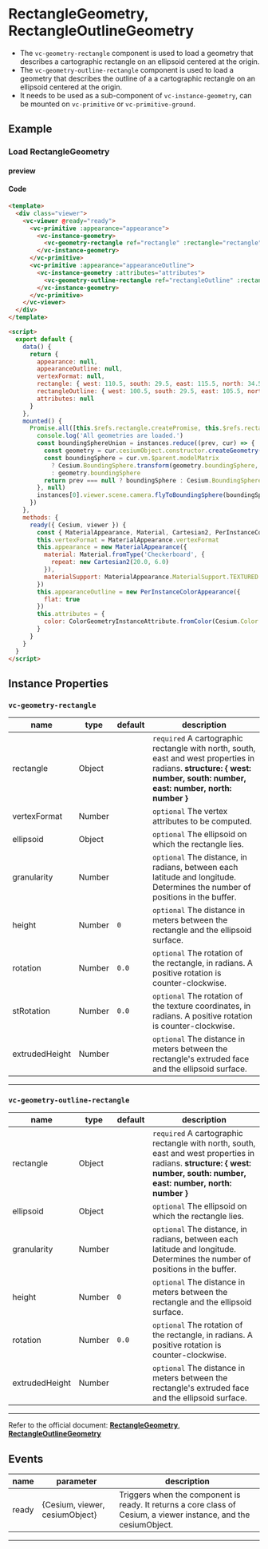 # RectangleGeometry, RectangleOutlineGeometry

- The `vc-geometry-rectangle` component is used to load a geometry that describes a cartographic rectangle on an ellipsoid centered at the origin.
- The `vc-geometry-outline-rectangle` component is used to load a geometry that describes the outline of a a cartographic rectangle on an ellipsoid centered at the origin.
- It needs to be used as a sub-component of `vc-instance-geometry`, can be mounted on `vc-primitive` or `vc-primitive-ground`.

## Example

### Load RectangleGeometry

#### preview

<doc-preview>
  <template>
    <div class="viewer">
      <vc-viewer @ready="ready">
        <vc-primitive :appearance="appearance">
          <vc-instance-geometry>
            <vc-geometry-rectangle ref="rectangle" :rectangle="rectangle" :vertexFormat="vertexFormat"></vc-geometry-rectangle>
          </vc-instance-geometry>
        </vc-primitive>
        <vc-primitive :appearance="appearanceOutline">
          <vc-instance-geometry :attributes="attributes">
            <vc-geometry-outline-rectangle ref="rectangleOutline" :rectangle="rectangleOutline"></vc-geometry-outline-rectangle>
          </vc-instance-geometry>
        </vc-primitive>
      </vc-viewer>
    </div>
  </template>

  <script>
    export default {
      data() {
        return {
          appearance: null,
          appearanceOutline: null,
          vertexFormat: null,
          rectangle: { west: 110.5, south: 29.5, east: 115.5, north: 34.5 },
          rectangleOutline: { west: 100.5, south: 29.5, east: 105.5, north: 34.5 },
          attributes: null
        }
      },
      mounted() {
        Promise.all([this.$refs.rectangle.createPromise, this.$refs.rectangleOutline.createPromise]).then((instances) => {
          console.log('All geometries are loaded.')
          const boundingSphereUnion = instances.reduce((prev, cur) => {
            const geometry = cur.cesiumObject.constructor.createGeometry(cur.cesiumObject)
            const boundingSphere = cur.vm.$parent.modelMatrix
              ? Cesium.BoundingSphere.transform(geometry.boundingSphere, cur.vm.$parent.modelMatrix)
              : geometry.boundingSphere
            return prev === null ? boundingSphere : Cesium.BoundingSphere.union(prev, boundingSphere)
          }, null)
          instances[0].viewer.scene.camera.flyToBoundingSphere(boundingSphereUnion)
        })
      },
      methods: {
        ready({ Cesium, viewer }) {
          const { MaterialAppearance, Material, Cartesian2, PerInstanceColorAppearance, ColorGeometryInstanceAttribute } = Cesium
          this.vertexFormat = MaterialAppearance.vertexFormat
          this.appearance = new MaterialAppearance({
            material: Material.fromType('Checkerboard', {
              repeat: new Cartesian2(20.0, 6.0)
            }),
            materialSupport: MaterialAppearance.MaterialSupport.TEXTURED
          })
          this.appearanceOutline = new PerInstanceColorAppearance({
            flat: true
          })
          this.attributes = {
            color: ColorGeometryInstanceAttribute.fromColor(Cesium.Color.RED.withAlpha(0.5))
          }
        }
      }
    }
  </script>
</doc-preview>

#### Code

```html
<template>
  <div class="viewer">
    <vc-viewer @ready="ready">
      <vc-primitive :appearance="appearance">
        <vc-instance-geometry>
          <vc-geometry-rectangle ref="rectangle" :rectangle="rectangle" :vertexFormat="vertexFormat"></vc-geometry-rectangle>
        </vc-instance-geometry>
      </vc-primitive>
      <vc-primitive :appearance="appearanceOutline">
        <vc-instance-geometry :attributes="attributes">
          <vc-geometry-outline-rectangle ref="rectangleOutline" :rectangle="rectangleOutline"></vc-geometry-outline-rectangle>
        </vc-instance-geometry>
      </vc-primitive>
    </vc-viewer>
  </div>
</template>

<script>
  export default {
    data() {
      return {
        appearance: null,
        appearanceOutline: null,
        vertexFormat: null,
        rectangle: { west: 110.5, south: 29.5, east: 115.5, north: 34.5 },
        rectangleOutline: { west: 100.5, south: 29.5, east: 105.5, north: 34.5 },
        attributes: null
      }
    },
    mounted() {
      Promise.all([this.$refs.rectangle.createPromise, this.$refs.rectangleOutline.createPromise]).then((instances) => {
        console.log('All geometries are loaded.')
        const boundingSphereUnion = instances.reduce((prev, cur) => {
          const geometry = cur.cesiumObject.constructor.createGeometry(cur.cesiumObject)
          const boundingSphere = cur.vm.$parent.modelMatrix
            ? Cesium.BoundingSphere.transform(geometry.boundingSphere, cur.vm.$parent.modelMatrix)
            : geometry.boundingSphere
          return prev === null ? boundingSphere : Cesium.BoundingSphere.union(prev, boundingSphere)
        }, null)
        instances[0].viewer.scene.camera.flyToBoundingSphere(boundingSphereUnion)
      })
    },
    methods: {
      ready({ Cesium, viewer }) {
        const { MaterialAppearance, Material, Cartesian2, PerInstanceColorAppearance, ColorGeometryInstanceAttribute } = Cesium
        this.vertexFormat = MaterialAppearance.vertexFormat
        this.appearance = new MaterialAppearance({
          material: Material.fromType('Checkerboard', {
            repeat: new Cartesian2(20.0, 6.0)
          }),
          materialSupport: MaterialAppearance.MaterialSupport.TEXTURED
        })
        this.appearanceOutline = new PerInstanceColorAppearance({
          flat: true
        })
        this.attributes = {
          color: ColorGeometryInstanceAttribute.fromColor(Cesium.Color.RED.withAlpha(0.5))
        }
      }
    }
  }
</script>
```

## Instance Properties

### `vc-geometry-rectangle`

<!-- prettier-ignore -->
| name | type | default | description |
| ---- | ---- | ------- | ----------- |
| rectangle | Object | | `required` A cartographic rectangle with north, south, east and west properties in radians. **structure: { west: number, south: number, east: number, north: number }** |
| vertexFormat | Number | | `optional` The vertex attributes to be computed. |
| ellipsoid | Object | | `optional` The ellipsoid on which the rectangle lies. |
| granularity | Number | | `optional` The distance, in radians, between each latitude and longitude. Determines the number of positions in the buffer. |
| height | Number | `0` | `optional` The distance in meters between the rectangle and the ellipsoid surface. |
| rotation | Number | `0.0` | `optional` The rotation of the rectangle, in radians. A positive rotation is counter-clockwise. |
| stRotation | Number | `0.0` | `optional` The rotation of the texture coordinates, in radians. A positive rotation is counter-clockwise. |
| extrudedHeight | Number | | `optional` The distance in meters between the rectangle's extruded face and the ellipsoid surface. |

---

### `vc-geometry-outline-rectangle`

<!-- prettier-ignore -->
| name | type | default | description |
| ---- | ---- | ------- | ----------- |
| rectangle | Object | | `required` A cartographic rectangle with north, south, east and west properties in radians. **structure: { west: number, south: number, east: number, north: number }** |
| ellipsoid | Object | | `optional` The ellipsoid on which the rectangle lies. |
| granularity | Number | | `optional` The distance, in radians, between each latitude and longitude. Determines the number of positions in the buffer. |
| height | Number | `0` | `optional` The distance in meters between the rectangle and the ellipsoid surface. |
| rotation | Number | `0.0` | `optional` The rotation of the rectangle, in radians. A positive rotation is counter-clockwise. |
| extrudedHeight | Number | | `optional` The distance in meters between the rectangle's extruded face and the ellipsoid surface. |

---

Refer to the official document: **[RectangleGeometry](https://cesium.com/docs/cesiumjs-ref-doc/RectangleGeometry.html)**, **[RectangleOutlineGeometry](https://cesium.com/docs/cesiumjs-ref-doc/RectangleOutlineGeometry.html)**

## Events

<!-- prettier-ignore -->
| name | parameter | description |
| ---- | --------- | ----------- |
| ready | {Cesium, viewer, cesiumObject} | Triggers when the component is ready. It returns a core class of Cesium, a viewer instance, and the cesiumObject. |

---
